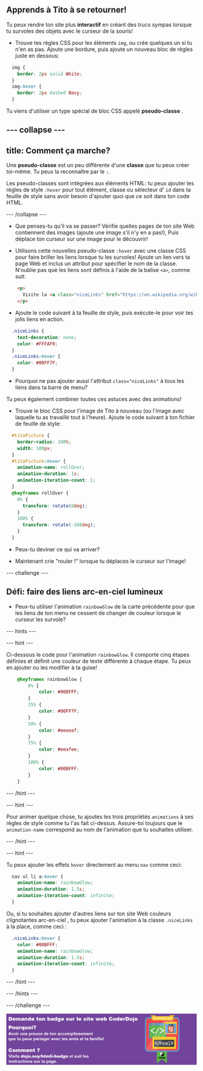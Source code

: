## Apprends à Tito à se retourner!

Tu peux rendre ton site plus **interactif** en créant des trucs sympas lorsque tu survoles des objets avec le curseur de la souris!

+ Trouve tes règles CSS pour les éléments `img`, ou crée quelques un si tu n'en as pas. Ajoute une bordure, puis ajoute un nouveau bloc de règles juste en dessous:

```css
  img {
    border: 2px solid White;
  }
  img:hover {
    border: 2px dashed Navy;
  }
```

Tu viens d'utiliser un type spécial de bloc CSS appelé **pseudo-classe** .

## \--- collapse \---

## title: Comment ça marche?

Une **pseudo-classe** est un peu différente d'une **classe** que tu peux créer toi-même. Tu peux la reconnaître par le `:`.

Les pseudo-classes sont intégrées aux éléments HTML: tu peux ajouter les règles de style `:hover` pour tout élément, classe ou sélecteur d' `id` dans ta feuille de style sans avoir besoin d'ajouter quoi que ce soit dans ton code HTML.

\--- /collapse \---

+ Que penses-tu qu'il va se passer? Vérifie quelles pages de ton site Web contiennent des images (ajoute une image s'il n'y en a pas!), Puis déplace ton curseur sur une image pour le découvrir!

+ Utilisons cette nouvelles pseudo-classe `:hover` avec une classe CSS pour faire briller les liens lorsque tu les survoles! Ajoute un lien vers ta page Web et inclus un attribut pour spécifier le nom de la classe. N'oublie pas que les liens sont définis à l'aide de la balise `<a>`, comme suit:

```html
    <p>
      Visite la <a class="niceLinks" href="https://en.wikipedia.org/wiki/Ireland">page Wikipédia</a> pour en savoir plus sur l'Irlande!
    </p>
```

+ Ajoute le code suivant à ta feuille de style, puis exécute-le pour voir tes jolis liens en action.

```css
  .niceLinks {
    text-decoration: none;
    color: #FFFAF0;
  }
  .niceLinks:hover {
    color: #00FF7F;
  }
```

+ Pourquoi ne pas ajouter aussi l'attribut `class="niceLinks"` à tous les liens dans ta barre de menu?

Tu peux également combiner toutes ces astuces avec des animations!

+ Trouve le bloc CSS pour l'image de Tito à nouveau (ou l'image avec laquelle tu as travaillé tout à l'heure). Ajoute le code suivant à ton fichier de feuille de style:

```css
  #titoPicture {
    border-radius: 100%;
    width: 100px;
  }
  #titoPicture:hover {
    animation-name: rollOver;
    animation-duration: 1s;
    animation-iteration-count: 1;
  }
  @keyframes rollOver {
    0% {
      transform: rotate(0deg);
    }
    100% {
      transform: rotate(-360deg);
    }
  }
```

+ Peux-tu deviner ce qui va arriver?

+ Maintenant crie "rouler !" lorsque tu déplaces le curseur sur l'image!

\--- challenge \---

## Défi: faire des liens arc-en-ciel lumineux

+ Peux-tu utiliser l'animation `rainbowGlow` de la carte précédente pour que les liens de ton menu ne cessent de changer de couleur lorsque le curseur les survole?

\--- hints \---

\--- hint \---

Ci-dessous le code pour l'animation `rainbowGlow`. Il comporte cinq étapes définies et définit une couleur de texte différente à chaque étape. Tu peux en ajouter ou les modifier à ta guise!

```css
    @keyframes rainbowGlow {
        0% {
            color: #00BFFF;
        }
        25% {
            color: #00FF7F;
        }
        50% {
            color: #eeeeaf;
        }
        75% {
            color: #eeafee;
        }
        100% {
            color: #00BFFF;
        }
    }
```

\--- /hint \---

\--- hint \---

Pour animer quelque chose, tu ajoutes les trois propriétés `animations` à ses règles de style comme tu l'as fait ci-dessus. Assure-toi toujours que le `animation-name` correspond au nom de l'animation que tu souhaites utiliser.

\--- /hint \---

\--- hint \---

Tu peux ajouter les effets `hover` directement au menu `nav` comme ceci:

```css
  nav ul li a:hover {
    animation-name: rainbowGlow;
    animation-duration: 1.5s;
    animation-iteration-count: infinite;
  }
```

Ou, si tu souhaites ajouter d'autres liens sur ton site Web couleurs clignotantes arc-en-ciel , tu peux ajouter l'animation à la classe `.niceLinks` à la place, comme ceci :

```css
  .niceLinks:hover {
    color: #00BFFF;
    animation-name: rainbowGlow;
    animation-duration: 1.5s;
    animation-iteration-count: infinite;
  }
```

\--- /hint \---

\--- /hints \---

\--- /challenge \---

![](images/badge-footer-image-html-intermed.png)